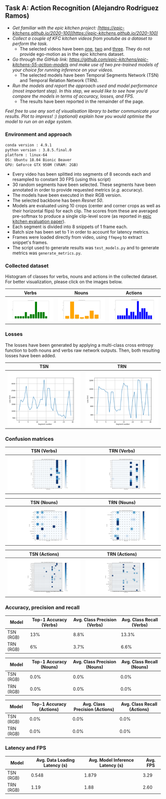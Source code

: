 ## Task A: Action Recognition (Alejandro Rodriguez Ramos)

- _Get familiar with the epic kitchen project: [https://epic-kitchens.github.io/2020-100](https://epic-kitchens.github.io/2020-100)_
- _Collect a couple of KFC kitchen videos from youtube as a dataset to perform the task._
  - The selected videos have been [one](https://www.youtube.com/watch?v=ZUr3DxYyTqI&t), [two](https://www.youtube.com/watch?v=c-uBjf988yE&t) and [three](https://www.youtube.com/watch?v=wiAYDb73Dbo&t). They do not provide ego-motion as in the epic kitchens dataset.
- _Go through the GitHub link: https://github.com/epic-kitchens/epic-kitchens-55-action-models and make use of two pre-trained models of your choice for running inference on your videos._
  - The selected models have been Temporal Segments Network (TSN) and Temporal Relation Network (TRN).
- _Run the models and report the approach used and model performance (most important step). In this step, we would like to see how you’d compare the models in terms of accuracy, losses, and FPS._
  - The results have been reported in the remainder of the page.

_Feel free to use any sort of visualisation library to better communicate your results. Plot to impress! :)
(optional) explain how you would optimise the model to run on an edge system._
  
  ### Environment and approach
  ```
  conda version : 4.9.1
  python version : 3.8.5.final.0
  platform : linux-64
  OS: Ubuntu 18.04 Bionic Beaver
  GPU: GeForce GTX 950M (VRAM: 2GB)
  ```
  - Every video has been splitted into segments of 8 seconds each and resampled to constant 30 FPS (using this script)
  - 30 random segments have been selected. These segments have been annotated in order to provide requested metrics (_e.g._ accuracy). 
  - The models have been executed in their RGB version.
  - The selected backbone has been _Resnet 50_.
  - Models are evaluated using 10 crops (center and corner crops as well as their horizontal flips) for each clip. The scores from these are averaged pre-softmax to produce a single clip-level score (as reported in [epic kitchen evaluation paper](https://arxiv.org/pdf/1908.00867.pdf)).
  - Each segment is divided into 8 snippets of 1 frame each.
  - Batch size has been set to 1 in order to account for latency metrics.
  - Frames were loaded directly from video, using `ffmpeg` to extract snippet's frames.
  - The script used to generate results was `test_models.py` and to generate metrics was `generate_metrics.py`.
  
  ### Collected dataset
  
  Histogram of classes for verbs, nouns and actions in the collected dataset. For better visualization, please click on the images below.
  
  | Verbs | Nouns | Actions |
| --- | --- | --- |
| ![](images/verbs_histogram.png)  |  ![](images/nouns_histogram.png) | ![](images/actions_histogram.png) |
  
  ### Losses
  
  The losses have been generated by applying a multi-class cross entropy function to both nouns and verbs raw network outputs. Then, both resulting losses have been added.
  
| TSN | TRN |
| --- | --- |
| ![](images/tsn_loss.png) | ![](images/trn_loss.png) |

### Confusion matrices

| TSN (Verbs) | TRN (Verbs) |
| --- | --- |
| ![](images/verbs_ncm_tsn.png)  |  ![](images/verbs_ncm_trn.png) |

| TSN (Nouns) | TRN (Nouns) |
| --- | --- |
| ![](images/nouns_ncm_tsn.png)  |  ![](images/nouns_ncm_trn.png) |

| TSN (Actions) | TRN (Actions) |
| --- | --- |
| ![](images/actions_ncm_tsn.png)  |  ![](images/actions_ncm_trn.png) |

### Accuracy, precision and recall

| Model | Top-1 Accuracy (Verbs) | Avg. Class Precision (Verbs) | Avg. Class Recall (Verbs) |
| --- | --- | --- | --- |
| TSN (RGB) | 13% | 8.8% | 13.3% |
| TRN (RGB) | 6% | 3.7% | 6.6% |


| Model | Top-1 Accuracy (Nouns) | Avg. Class Precision (Nouns) | Avg. Class Recall (Nouns) |
| --- | --- | --- | --- |
| TSN (RGB) | 0.0% | 0.0% | 0.0% |
| TRN (RGB) | 0.0% | 0.0% | 0.0% |


| Model | Top-1 Accuracy (Actions) | Avg. Class Precision (Actions) | Avg. Class Recall (Actions) |
| --- | --- | --- | --- |
| TSN (RGB) | 0.0% | 0.0% | 0.0% |
| TRN (RGB) | 0.0% | 0.0% | 0.0% |

### Latency and FPS

| Model | Avg. Data Loading Latency (s) | Avg. Model Inference Latency (s) | Avg. FPS |
| --- | --- | --- | --- |
| TSN (RGB) | 0.548 | 1.879 | 3.29 |
| TRN (RGB) | 1.19 | 1.88 | 2.60 |

